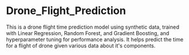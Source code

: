 # Drone_Flight_Prediction
This is a drone flight time prediction model using synthetic data, trained with Linear Regression, Random Forest, and Gradient Boosting, and hyperparameter tuning for performance analysis. It helps predict the time for a flight of drone given various data about it's components. 
